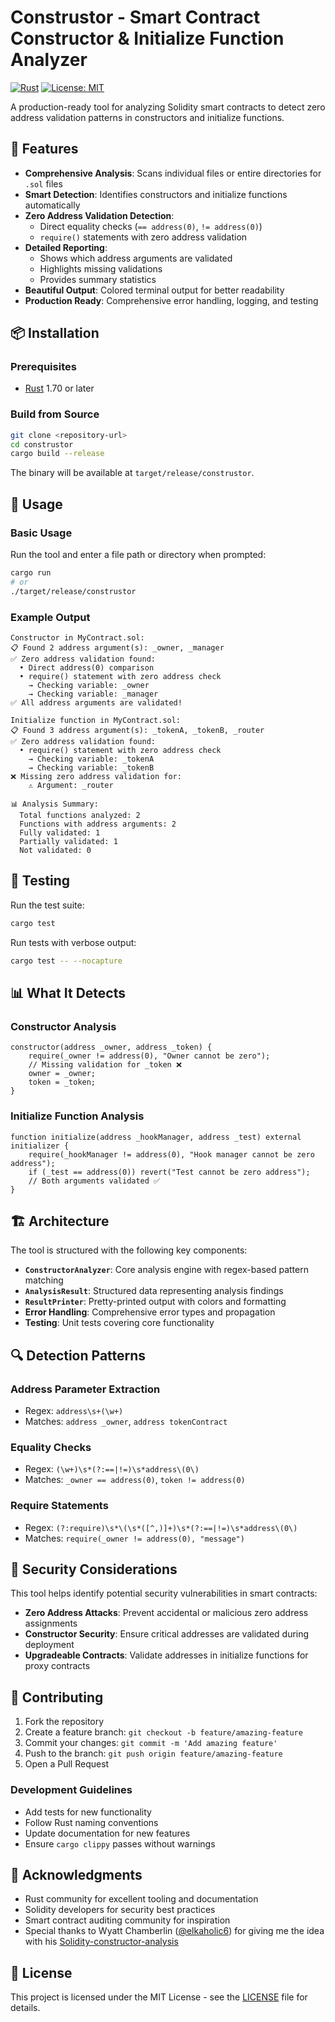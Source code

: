 # Construstor - Smart Contract Constructor & Initialize Function Analyzer

[![Rust](https://img.shields.io/badge/rust-1.86+-orange.svg)](https://www.rust-lang.org)
[![License: MIT](https://img.shields.io/badge/License-MIT-blue.svg)](LICENSE)

A production-ready tool for analyzing Solidity smart contracts to detect zero address validation patterns in constructors and initialize functions.

## 🚀 Features

- **Comprehensive Analysis**: Scans individual files or entire directories for `.sol` files
- **Smart Detection**: Identifies constructors and initialize functions automatically
- **Zero Address Validation Detection**:
  - Direct equality checks (`== address(0)`, `!= address(0)`)
  - `require()` statements with zero address validation
- **Detailed Reporting**:
  - Shows which address arguments are validated
  - Highlights missing validations
  - Provides summary statistics
- **Beautiful Output**: Colored terminal output for better readability
- **Production Ready**: Comprehensive error handling, logging, and testing

## 📦 Installation

### Prerequisites

- [Rust](https://rustup.rs/) 1.70 or later

### Build from Source

```bash
git clone <repository-url>
cd construstor
cargo build --release
```

The binary will be available at `target/release/construstor`.

## 🔧 Usage

### Basic Usage

Run the tool and enter a file path or directory when prompted:

```bash
cargo run
# or
./target/release/construstor
```

### Example Output

```
Constructor in MyContract.sol:
📋 Found 2 address argument(s): _owner, _manager
✅ Zero address validation found:
  • Direct address(0) comparison
  • require() statement with zero address check
    → Checking variable: _owner
    → Checking variable: _manager
✅ All address arguments are validated!

Initialize function in MyContract.sol:
📋 Found 3 address argument(s): _tokenA, _tokenB, _router
✅ Zero address validation found:
  • require() statement with zero address check
    → Checking variable: _tokenA
    → Checking variable: _tokenB
❌ Missing zero address validation for:
    ⚠️ Argument: _router

📊 Analysis Summary:
  Total functions analyzed: 2
  Functions with address arguments: 2
  Fully validated: 1
  Partially validated: 1
  Not validated: 0
```

## 🧪 Testing

Run the test suite:

```bash
cargo test
```

Run tests with verbose output:

```bash
cargo test -- --nocapture
```

## 📊 What It Detects

### Constructor Analysis

```solidity
constructor(address _owner, address _token) {
    require(_owner != address(0), "Owner cannot be zero");
    // Missing validation for _token ❌
    owner = _owner;
    token = _token;
}
```

### Initialize Function Analysis

```solidity
function initialize(address _hookManager, address _test) external initializer {
    require(_hookManager != address(0), "Hook manager cannot be zero address");
    if (_test == address(0)) revert("Test cannot be zero address");
    // Both arguments validated ✅
}
```

## 🏗️ Architecture

The tool is structured with the following key components:

- **`ConstructorAnalyzer`**: Core analysis engine with regex-based pattern matching
- **`AnalysisResult`**: Structured data representing analysis findings
- **`ResultPrinter`**: Pretty-printed output with colors and formatting
- **Error Handling**: Comprehensive error types and propagation
- **Testing**: Unit tests covering core functionality

## 🔍 Detection Patterns

### Address Parameter Extraction

- Regex: `address\s+(\w+)`
- Matches: `address _owner`, `address tokenContract`

### Equality Checks

- Regex: `(\w+)\s*(?:==|!=)\s*address\(0\)`
- Matches: `_owner == address(0)`, `token != address(0)`

### Require Statements

- Regex: `(?:require)\s*\(\s*([^,)]+)\s*(?:==|!=)\s*address\(0\)`
- Matches: `require(_owner != address(0), "message")`

## 🚨 Security Considerations

This tool helps identify potential security vulnerabilities in smart contracts:

- **Zero Address Attacks**: Prevent accidental or malicious zero address assignments
- **Constructor Security**: Ensure critical addresses are validated during deployment
- **Upgradeable Contracts**: Validate addresses in initialize functions for proxy contracts

## 🤝 Contributing

1. Fork the repository
2. Create a feature branch: `git checkout -b feature/amazing-feature`
3. Commit your changes: `git commit -m 'Add amazing feature'`
4. Push to the branch: `git push origin feature/amazing-feature`
5. Open a Pull Request

### Development Guidelines

- Add tests for new functionality
- Follow Rust naming conventions
- Update documentation for new features
- Ensure `cargo clippy` passes without warnings

## 🙏 Acknowledgments

- Rust community for excellent tooling and documentation
- Solidity developers for security best practices
- Smart contract auditing community for inspiration
- Special thanks to Wyatt Chamberlin ([@elkaholic6](https://github.com/elkaholic6)) for giving me the idea with his [Solidity-constructor-analysis](https://github.com/elkaholic6/Solidity-constructor-analysis)

## 📄 License

This project is licensed under the MIT License - see the [LICENSE](LICENSE) file for details.
